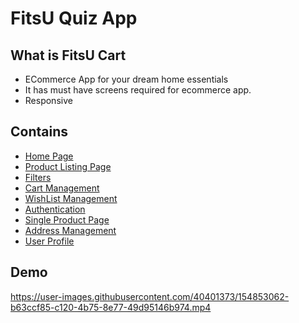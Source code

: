 
# FitsU Quiz App



## What is FitsU Cart

- ECommerce App for your dream home essentials
- It has must have screens required for ecommerce app.
- Responsive


## Contains

* [Home Page](https://fitsu-ecommerce.netlify.app/)
* [Product Listing Page](https://fitsu-ecommerce.netlify.app/productlisting/productlist)
* [Filters](https://fitsu-ecommerce.netlify.app/productlisting/productlist)
* [Cart Management](https://fitsu-ecommerce.netlify.app/cart/cart)
* [WishList Management](https://fitsu-ecommerce.netlify.app/wishlist/wishlist)
* [Authentication](https://fitsu-ecommerce.netlify.app/auth/login)
* [Single Product Page](https://fitsu-ecommerce.netlify.app/product/product.html)
* [Address Management](https://fitsu-ecommerce.netlify.app/addresspage/address)
* [User Profile](https://fitsu-ecommerce.netlify.app/addresspage/address)



## Demo


https://user-images.githubusercontent.com/40401373/154853062-b63ccf85-c120-4b75-8e77-49d95146b974.mp4

